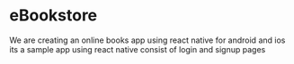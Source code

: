 # eBookstore
We are creating an online books app using react native for android and ios
its a sample app using react native consist of login and signup pages 
